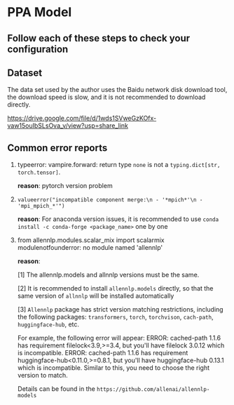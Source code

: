 # PPA Model

## Follow each of these steps to check your configuration

## Dataset
The data set used by the author uses the Baidu network disk download tool, the download speed is slow, and it is not recommended to download directly.

https://drive.google.com/file/d/1wds1SVweGzKOfx-vaw15ouIbSLsOva_v/view?usp=share_link

## Common error reports
1. typeerror: vampire.forward: return type `none` is not a `typing.dict[str, torch.tensor]`.

   **reason**: pytorch version problem

2. `valueerror("incompatible component merge:\n - '*mpich*'\n - 'mpi_mpich_*'")`
 
   **reason**: For anaconda version issues, it is recommended to use `conda install -c conda-forge <package_name>` one by one

3. from allennlp.modules.scalar_mix import scalarmix modulenotfounderror: no module named 'allennlp'
   
    **reason**: 
   
     [1] The allennlp.models and allnnlp versions must be the same.
  
     [2] It is recommended to install `allennlp.models` directly, so that the same version of `allnnlp` will be installed automatically
  
     [3] `Allennlp` package has strict version matching restrictions, including the following packages: `transformers`, `torch`, `torchvison`, `cach-path`, `huggingface-hub`, etc. 
     
     For example, the following error will appear: ERROR: cached-path 1.1.6 has requirement filelock<3.9,>=3.4, but you'll have filelock 3.0.12 which is incompatible. ERROR: cached-path 1.1.6 has requirement huggingface-hub<0.11.0,>=0.8.1, but you'll have huggingface-hub 0.13.1 which is incompatible. Similar to this, you need to choose the right version to match. 
 
     Details can be found in the `https://github.com/allenai/allennlp-models`